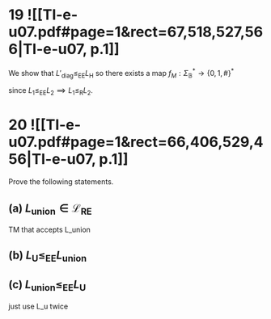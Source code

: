 
# 19 ![[TI-e-u07.pdf#page=1&rect=67,518,527,566|TI-e-u07, p.1]]

We show that $L'_{\mathrm{diag}} \leq_{\mathrm{EE}} L_{\mathrm{H}}$ so there exists a map $f_{M}: \Sigma^{*}_{\mathbb{B}} \to \{ 0,1,\# \}^{*}$ 


since $L_{1} \leq_{\mathrm{EE}} L_{2} \implies L_{1} \leq_{\mathrm{R}} L_{2}$.


# 20 ![[TI-e-u07.pdf#page=1&rect=66,406,529,456|TI-e-u07, p.1]]
Prove the following statements.

## (a) $L_{\text{union}} \in \mathcal{L}_{\mathrm{RE}}$


TM that accepts L_union



## (b) $L_{\mathrm{U}} \leq_{\mathrm{EE}} L_{\text{union}}$




## (c) $L_{\text{union}} \leq_{\mathrm{EE}} L_{\mathrm{U}}$


just use L_u twice 